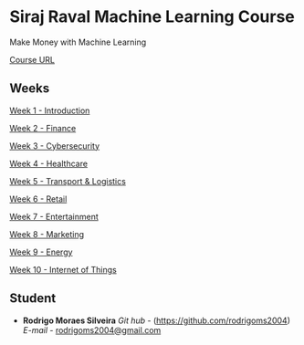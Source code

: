 # Siraj Raval Machine Learning Course

Make Money with Machine Learning

[Course URL](https://www.machinelearningcourse.io/enrollments)


## Weeks

[Week 1 - Introduction](https://github.com/rodrigoms2004/sirajraval_ml_course/Week1/readme.md)

[Week 2 - Finance](https://github.com/rodrigoms2004/sirajraval_ml_course/Week2/readme.md)

[Week 3 - Cybersecurity](https://github.com/rodrigoms2004/sirajraval_ml_course/Week3/readme.md)

[Week 4 - Healthcare](https://github.com/rodrigoms2004/sirajraval_ml_course/Week4/readme.md)

[Week 5 - Transport & Logistics](https://github.com/rodrigoms2004/sirajraval_ml_course/Week5/readme.md)

[Week 6 - Retail](https://github.com/rodrigoms2004/sirajraval_ml_course/Week6/readme.md)

[Week 7 - Entertainment](https://github.com/rodrigoms2004/sirajraval_ml_course/Week7/readme.md)

[Week 8 - Marketing](https://github.com/rodrigoms2004/sirajraval_ml_course/Week8/readme.md)

[Week 9 - Energy](https://github.com/rodrigoms2004/sirajraval_ml_course/Week9/readme.md)

[Week 10 - Internet of Things](https://github.com/rodrigoms2004/sirajraval_ml_course/Week10/readme.md)


## Student

* **Rodrigo Moraes Silveira**
*Git hub* - (https://github.com/rodrigoms2004)
*E-mail*  - rodrigoms2004@gmail.com

